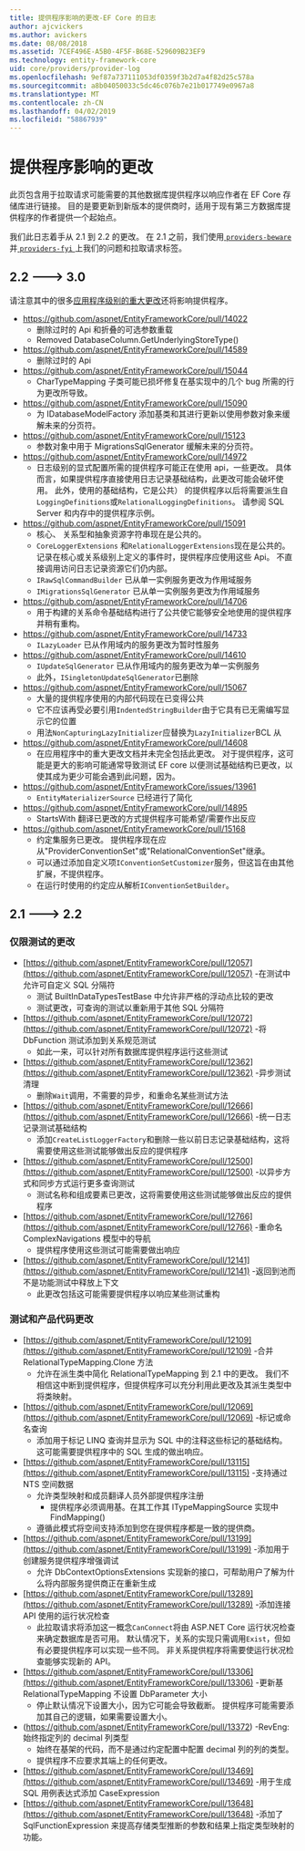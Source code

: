 ```yaml
---
title: 提供程序影响的更改-EF Core 的日志
author: ajcvickers
ms.author: avickers
ms.date: 08/08/2018
ms.assetid: 7CEF496E-A5B0-4F5F-B68E-529609B23EF9
ms.technology: entity-framework-core
uid: core/providers/provider-log
ms.openlocfilehash: 9ef87a737111053df0359f3b2d7a4f82d25c578a
ms.sourcegitcommit: a8b04050033c5dc46c076b7e21b017749e0967a8
ms.translationtype: MT
ms.contentlocale: zh-CN
ms.lasthandoff: 04/02/2019
ms.locfileid: "58867939"
---
```

# <a name="provider-impacting-changes"></a>提供程序影响的更改

此页包含用于拉取请求可能需要的其他数据库提供程序以响应作者在 EF Core 存储库进行链接。 目的是要更新到新版本的提供商时，适用于现有第三方数据库提供程序的作者提供一个起始点。

我们此日志着手从 2.1 到 2.2 的更改。 在 2.1 之前，我们使用[ `providers-beware` ](https://github.com/aspnet/EntityFrameworkCore/labels/providers-beware)并[ `providers-fyi` ](https://github.com/aspnet/EntityFrameworkCore/labels/providers-fyi)上我们的问题和拉取请求标签。

## <a name="22-----30"></a>2.2 ---> 3.0

请注意其中的很多[应用程序级别的重大更改](../what-is-new/ef-core-3.0/breaking-changes.md)还将影响提供程序。

* https://github.com/aspnet/EntityFrameworkCore/pull/14022
  * 删除过时的 Api 和折叠的可选参数重载
  * Removed DatabaseColumn.GetUnderlyingStoreType()
* https://github.com/aspnet/EntityFrameworkCore/pull/14589
  * 删除过时的 Api
* https://github.com/aspnet/EntityFrameworkCore/pull/15044
  * CharTypeMapping 子类可能已损坏修复在基实现中的几个 bug 所需的行为更改所导致。
* https://github.com/aspnet/EntityFrameworkCore/pull/15090
  * 为 IDatabaseModelFactory 添加基类和其进行更新以使用参数对象来缓解未来的分页符。
* https://github.com/aspnet/EntityFrameworkCore/pull/15123
  * 参数对象中用于 MigrationsSqlGenerator 缓解未来的分页符。
* https://github.com/aspnet/EntityFrameworkCore/pull/14972
  * 日志级别的显式配置所需的提供程序可能正在使用 api，一些更改。 具体而言，如果提供程序直接使用日志记录基础结构，此更改可能会破坏使用。 此外，使用的基础结构，它是公共） 的提供程序以后将需要派生自`LoggingDefinitions`或`RelationalLoggingDefinitions`。 请参阅 SQL Server 和内存中的提供程序示例。
* https://github.com/aspnet/EntityFrameworkCore/pull/15091
  * 核心、 关系型和抽象资源字符串现在是公共的。
  * `CoreLoggerExtensions` 和`RelationalLoggerExtensions`现在是公共的。 记录在核心或关系级别上定义的事件时，提供程序应使用这些 Api。 不直接调用访问日志记录资源它们仍内部。
  * `IRawSqlCommandBuilder` 已从单一实例服务更改为作用域服务
  * `IMigrationsSqlGenerator` 已从单一实例服务更改为作用域服务
* https://github.com/aspnet/EntityFrameworkCore/pull/14706
  * 用于构建的关系命令基础结构进行了公共使它能够安全地使用的提供程序并稍有重构。
* https://github.com/aspnet/EntityFrameworkCore/pull/14733
  * `ILazyLoader` 已从作用域内的服务更改为暂时性服务
* https://github.com/aspnet/EntityFrameworkCore/pull/14610
  * `IUpdateSqlGenerator` 已从作用域内的服务更改为单一实例服务
  * 此外，`ISingletonUpdateSqlGenerator`已删除
* https://github.com/aspnet/EntityFrameworkCore/pull/15067
  * 大量的提供程序使用的内部代码现在已变得公共
  * 它不应该再受必要引用`IndentedStringBuilder`由于它具有已无需编写显示它的位置
  * 用法`NonCapturingLazyInitializer`应替换为`LazyInitializer`BCL 从
* https://github.com/aspnet/EntityFrameworkCore/pull/14608
  * 在应用程序中的重大更改文档并未完全包括此更改。 对于提供程序，这可能是更大的影响可能通常导致测试 EF core 以便测试基础结构已更改，以使其成为更少可能会遇到此问题，因为。
* https://github.com/aspnet/EntityFrameworkCore/issues/13961
  * `EntityMaterializerSource` 已经进行了简化
* https://github.com/aspnet/EntityFrameworkCore/pull/14895
  * StartsWith 翻译已更改的方式提供程序可能希望/需要作出反应
* https://github.com/aspnet/EntityFrameworkCore/pull/15168
  * 约定集服务已更改。 提供程序现在应从"ProviderConventionSet"或"RelationalConventionSet"继承。
  * 可以通过添加自定义项`IConventionSetCustomizer`服务，但这旨在由其他扩展，不提供程序。
  * 在运行时使用的约定应从解析`IConventionSetBuilder`。

## <a name="21-----22"></a>2.1 ---> 2.2

### <a name="test-only-changes"></a>仅限测试的更改

* [https://github.com/aspnet/EntityFrameworkCore/pull/12057](https://github.com/aspnet/EntityFrameworkCore/pull/12057) -在测试中允许可自定义 SQL 分隔符
  * 测试 BuiltInDataTypesTestBase 中允许非严格的浮动点比较的更改
  * 测试更改，可查询的测试以重新用于其他 SQL 分隔符
* [https://github.com/aspnet/EntityFrameworkCore/pull/12072](https://github.com/aspnet/EntityFrameworkCore/pull/12072) -将 DbFunction 测试添加到关系规范测试
  * 如此一来，可以针对所有数据库提供程序运行这些测试
* [https://github.com/aspnet/EntityFrameworkCore/pull/12362](https://github.com/aspnet/EntityFrameworkCore/pull/12362) -异步测试清理
  * 删除`Wait`调用，不需要的异步，和重命名某些测试方法
* [https://github.com/aspnet/EntityFrameworkCore/pull/12666](https://github.com/aspnet/EntityFrameworkCore/pull/12666) -统一日志记录测试基础结构
  * 添加`CreateListLoggerFactory`和删除一些以前日志记录基础结构，这将需要使用这些测试能够做出反应的提供程序
* [https://github.com/aspnet/EntityFrameworkCore/pull/12500](https://github.com/aspnet/EntityFrameworkCore/pull/12500) -以异步方式和同步方式运行更多查询测试
  * 测试名称和组成要素已更改，这将需要使用这些测试能够做出反应的提供程序
* [https://github.com/aspnet/EntityFrameworkCore/pull/12766](https://github.com/aspnet/EntityFrameworkCore/pull/12766) -重命名 ComplexNavigations 模型中的导航
  * 提供程序使用这些测试可能需要做出响应
* [https://github.com/aspnet/EntityFrameworkCore/pull/12141](https://github.com/aspnet/EntityFrameworkCore/pull/12141) -返回到池而不是功能测试中释放上下文
  * 此更改包括这可能需要提供程序以响应某些测试重构


### <a name="test-and-product-code-changes"></a>测试和产品代码更改

* [https://github.com/aspnet/EntityFrameworkCore/pull/12109](https://github.com/aspnet/EntityFrameworkCore/pull/12109) -合并 RelationalTypeMapping.Clone 方法
  * 允许在派生类中简化 RelationalTypeMapping 到 2.1 中的更改。 我们不相信这中断到提供程序，但提供程序可以充分利用此更改及其派生类型中将类映射。
* [https://github.com/aspnet/EntityFrameworkCore/pull/12069](https://github.com/aspnet/EntityFrameworkCore/pull/12069) -标记或命名查询
  * 添加用于标记 LINQ 查询并显示为 SQL 中的注释这些标记的基础结构。 这可能需要提供程序中的 SQL 生成的做出响应。
* [https://github.com/aspnet/EntityFrameworkCore/pull/13115](https://github.com/aspnet/EntityFrameworkCore/pull/13115) -支持通过 NTS 空间数据
  * 允许类型映射和成员翻译人员外部提供程序注册
    * 提供程序必须调用基。在其工作其 ITypeMappingSource 实现中 FindMapping()
  * 遵循此模式将空间支持添加到您在提供程序都是一致的提供商。
* [https://github.com/aspnet/EntityFrameworkCore/pull/13199](https://github.com/aspnet/EntityFrameworkCore/pull/13199) -添加用于创建服务提供程序增强调试
  * 允许 DbContextOptionsExtensions 实现新的接口，可帮助用户了解为什么将内部服务提供商正在重新生成
* [https://github.com/aspnet/EntityFrameworkCore/pull/13289](https://github.com/aspnet/EntityFrameworkCore/pull/13289) -添加连接 API 使用的运行状况检查
  * 此拉取请求将添加这一概念`CanConnect`将由 ASP.NET Core 运行状况检查来确定数据库是否可用。 默认情况下，关系的实现只需调用`Exist`，但如有必要提供程序可以实现一些不同。 非关系提供程序将需要使运行状况检查能够实现新的 API。
* [https://github.com/aspnet/EntityFrameworkCore/pull/13306](https://github.com/aspnet/EntityFrameworkCore/pull/13306) -更新基 RelationalTypeMapping 不设置 DbParameter 大小
  * 停止默认情况下设置大小，因为它可能会导致截断。 提供程序可能需要添加其自己的逻辑，如果需要设置大小。
* (https://github.com/aspnet/EntityFrameworkCore/pull/13372) -RevEng:始终指定列的 decimal 列类型
  * 始终在基架的代码，而不是通过约定配置中配置 decimal 列的列的类型。
  * 提供程序不应要求其端上的任何更改。
* [https://github.com/aspnet/EntityFrameworkCore/pull/13469](https://github.com/aspnet/EntityFrameworkCore/pull/13469) -用于生成 SQL 用例表达式添加 CaseExpression
* [https://github.com/aspnet/EntityFrameworkCore/pull/13648](https://github.com/aspnet/EntityFrameworkCore/pull/13648) -添加了 SqlFunctionExpression 来提高存储类型推断的参数和结果上指定类型映射的功能。
